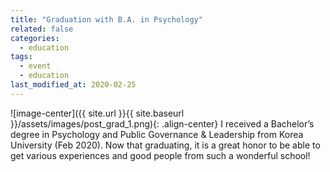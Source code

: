 ```yaml
---
title: "Graduation with B.A. in Psychology"
related: false
categories:
  - education
tags:
  - event
  - education
last_modified_at: 2020-02-25
---
```

![image-center]({{ site.url }}{{ site.baseurl }}/assets/images/post_grad_1.png){: .align-center} I received a Bachelor’s degree in Psychology and Public Governance & Leadership from Korea University (Feb 2020). Now that graduating, it is a great honor to be able to get various experiences and good people from such a wonderful school! 
